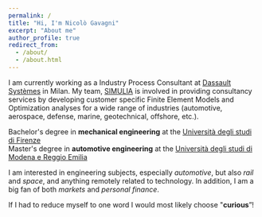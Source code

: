 ```yaml
---
permalink: /
title: "Hi, I'm Nicolò Gavagni"
excerpt: "About me"
author_profile: true
redirect_from: 
  - /about/
  - /about.html
---
```




I am currently working as a Industry Process Consultant at [Dassault Systèmes](https://www.3ds.com/it/) in Milan. My team, [SIMULIA](https://www.3ds.com/it/prodotti-e-servizi/simulia/) is involved in providing consultancy services by developing customer specific Finite Element Models and Optimization analyses for a wide range of industries (automotive, aerospace, defense, marine, geotechnical, offshore, etc.).  

Bachelor's degree in **mechanical engineering** at the [Università degli studi di Firenze](https://www.ing-mel.unifi.it/)  
Master's degree in **automotive engineering** at the [Università degli studi di Modena e Reggio Emilia](https://www.ingmo.unimore.it/site/home/didattica/lauree/ingegneria-del-veicolo.html)

I am interested in engineering subjects, especially *automotive*, but also *rail* and *space*, and anything remotely related to technology. In addition, I am a big fan of both *markets* and *personal finance*. 

If I had to reduce myself to one word I would most likely choose "**curious**”!

